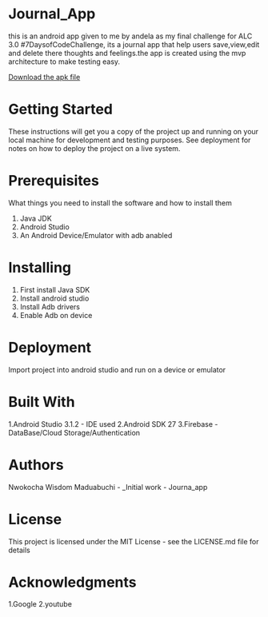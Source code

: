 # Journal_App
this is an android app given to me by andela as my final challenge for ALC 3.0 #7DaysofCodeChallenge,
its a journal app that help users save,view,edit and delete there thoughts and feelings.the app is created using the mvp architecture to make testing easy.

[Download the apk file](https://drive.google.com/open?id=1-JJHEow33FLEO3uj4ivpcRvs6r7h3L8i)
 
# Getting Started
These instructions will get you a copy of the project up and running on your local machine for development and testing purposes. See deployment for notes on how to deploy the project on a live system.

# Prerequisites
What things you need to install the software and how to install them

1. Java JDK
2. Android Studio
3. An Android Device/Emulator with adb anabled
# Installing
1. First install Java SDK
2. Install android studio 
3. Install Adb drivers
4. Enable Adb on device
# Deployment
Import project into android studio and run on a device or emulator

# Built With
1.Android Studio  3.1.2 - IDE used
2.Android SDK 27
3.Firebase - DataBase/Cloud Storage/Authentication
# Authors
Nwokocha Wisdom Maduabuchi - _Initial work - Journa_app
# License
This project is licensed under the MIT License - see the LICENSE.md file for details

# Acknowledgments
1.Google
2.youtube
